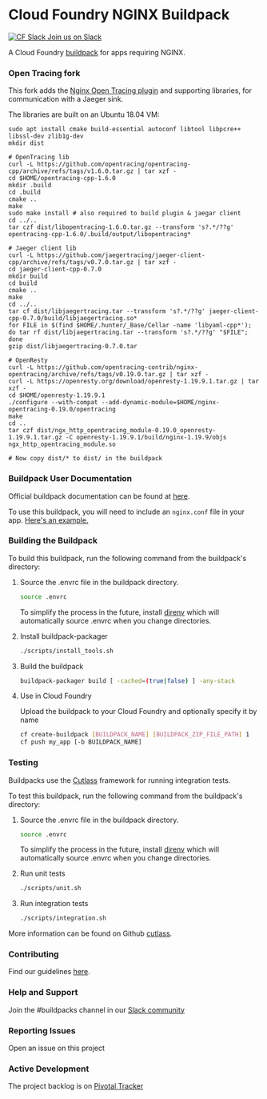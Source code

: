 # Cloud Foundry NGINX Buildpack

[![CF Slack](https://www.google.com/s2/favicons?domain=www.slack.com) Join us on Slack](https://cloudfoundry.slack.com/messages/buildpacks/)

A Cloud Foundry [buildpack](http://docs.cloudfoundry.org/buildpacks/) for apps requiring NGINX.

### Open Tracing fork

This fork adds the [Nginx Open Tracing plugin](https://github.com/opentracing-contrib/nginx-opentracing) and supporting libraries, for communication with a Jaeger sink.

The libraries are built on an Ubuntu 18.04 VM:

```
sudo apt install cmake build-essential autoconf libtool libpcre++ libssl-dev zlib1g-dev
mkdir dist

# OpenTracing lib
curl -L https://github.com/opentracing/opentracing-cpp/archive/refs/tags/v1.6.0.tar.gz | tar xzf -
cd $HOME/opentracing-cpp-1.6.0
mkdir .build
cd .build
cmake ..
make
sudo make install # also required to build plugin & jaegar client
cd ../..
tar czf dist/libopentracing-1.6.0.tar.gz --transform 's?.*/??g' opentracing-cpp-1.6.0/.build/output/libopentracing*

# Jaeger client lib
curl -L https://github.com/jaegertracing/jaeger-client-cpp/archive/refs/tags/v0.7.0.tar.gz | tar xzf -
cd jaeger-client-cpp-0.7.0
mkdir build
cd build
cmake ..
make
cd ../..
tar cf dist/libjaegertracing.tar --transform 's?.*/??g' jaeger-client-cpp-0.7.0/build/libjaegertracing.so*
for FILE in $(find $HOME/.hunter/_Base/Cellar -name 'libyaml-cpp*'); do tar rf dist/libjaegertracing.tar --transform 's?.*/??g' "$FILE"; done
gzip dist/libjaegertracing-0.7.0.tar

# OpenResty
curl -L https://github.com/opentracing-contrib/nginx-opentracing/archive/refs/tags/v0.19.0.tar.gz | tar xzf -
curl -L https://openresty.org/download/openresty-1.19.9.1.tar.gz | tar xzf -
cd $HOME/openresty-1.19.9.1
./configure --with-compat --add-dynamic-module=$HOME/nginx-opentracing-0.19.0/opentracing
make
cd ..
tar czf dist/ngx_http_opentracing_module-0.19.0_openresty-1.19.9.1.tar.gz -C openresty-1.19.9.1/build/nginx-1.19.9/objs ngx_http_opentracing_module.so

# Now copy dist/* to dist/ in the buildpack
```

### Buildpack User Documentation

Official buildpack documentation can be found at [here](https://docs.cloudfoundry.org/buildpacks/nginx/index.html).

To use this buildpack, you will need to include an `nginx.conf` file in your app. [Here's an example.](https://github.com/cloudfoundry/nginx-buildpack/tree/master/fixtures/mainline)


### Building the Buildpack

To build this buildpack, run the following command from the buildpack's directory:

1. Source the .envrc file in the buildpack directory.

   ```bash
   source .envrc
   ```
   To simplify the process in the future, install [direnv](https://direnv.net/) which will automatically source .envrc when you change directories.

1. Install buildpack-packager

    ```bash
    ./scripts/install_tools.sh
    ```

1. Build the buildpack

    ```bash
    buildpack-packager build [ -cached=(true|false) ] -any-stack
    ```

1. Use in Cloud Foundry

   Upload the buildpack to your Cloud Foundry and optionally specify it by name

    ```bash
    cf create-buildpack [BUILDPACK_NAME] [BUILDPACK_ZIP_FILE_PATH] 1
    cf push my_app [-b BUILDPACK_NAME]
    ```

### Testing

Buildpacks use the [Cutlass](https://github.com/cloudfoundry/libbuildpack/tree/master/cutlass) framework for running integration tests.

To test this buildpack, run the following command from the buildpack's directory:

1. Source the .envrc file in the buildpack directory.

   ```bash
   source .envrc
   ```
   To simplify the process in the future, install [direnv](https://direnv.net/) which will automatically source .envrc when you change directories.

1. Run unit tests

    ```bash
    ./scripts/unit.sh
    ```

1. Run integration tests

    ```bash
    ./scripts/integration.sh
    ```

More information can be found on Github [cutlass](https://github.com/cloudfoundry/libbuildpack/tree/master/cutlass).

### Contributing

Find our guidelines [here](./CONTRIBUTING.md).

### Help and Support

Join the #buildpacks channel in our [Slack community](http://slack.cloudfoundry.org/)

### Reporting Issues

Open an issue on this project

### Active Development

The project backlog is on [Pivotal Tracker](https://www.pivotaltracker.com/projects/1042066)

